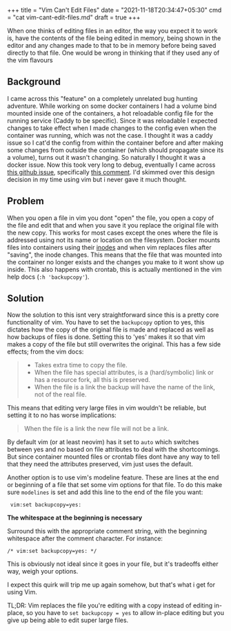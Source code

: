 +++
title = "Vim Can't Edit Files"
date = "2021-11-18T20:34:47+05:30"
cmd = "cat vim-cant-edit-files.md"
draft = true
+++

When one thinks of editing files in an editor, the way you expect it to work is, have the contents of the file being edited in memory, being shown in the editor and any changes made to that to be in memory before being saved directly to that file. One would be wrong in thinking that if they used any of the vim flavours

## Background

I came across this "feature" on a completely unrelated bug hunting adventure. While working on some docker containers I had a volume bind mounted inside one of the containers, a hot reloadable config file for the running service (Caddy to be specific). Since it was reloadable I expected changes to take effect when I made changes to the config even when the container was running, which was not the case. I thought it was a caddy issue so I cat'd the config from within the container before and after making some changes from outside the container (which should propagate since its a volume), turns out it wasn't changing. So naturally I thought it was a docker issue. Now this took very long to debug, eventually I came across [this github issue](https://github.com/moby/moby/issues/15793), specifically [this comment](https://github.com/moby/moby/issues/15793#issuecomment-488691757). I'd skimmed over this design decision in my time using vim but i never gave it much thought.

## Problem

When you open a file in vim you dont "open" the file, you open a copy of the file and edit that and when you save it you replace the original file with the new copy. This works for most cases except the ones where the file is addressed using not its name or location on the filesystem. Docker mounts files into containers using their [inodes](https://en.wikipedia.org/wiki/Inode) and when vim replaces files after "saving", the inode changes. This means that the file that was mounted into the container no longer exists and the changes you make to it wont show up inside. This also happens with crontab, this is actually mentioned in the vim help docs (`:h 'backupcopy'`).

## Solution

Now the solution to this isnt very straightforward since this is a pretty core functionality of vim. You have to set the `backupcopy` option to yes, this dictates how the copy of the original file is made and replaced as well as how backups of files is done. Setting this to 'yes' makes it so that vim makes a copy of the file but still overwrites the original. This has a few side effects; from the vim docs:

> - Takes extra time to copy the file.
> - When the file has special attributes, is a (hard/symbolic) link or has a resource fork, all this is preserved.
> - When the file is a link the backup will have the name of the link, not of the real file.

This means that editing very large files in vim wouldn't be reliable, but setting it to no has worse implications:

> When the file is a link the new file will not be a link.

By default vim (or at least neovim) has it set to `auto`  which switches between yes and no based on file attributes to deal with the shortcomings. But since container mounted files or crontab files dont have any way to tell that they need the attributes preserved, vim just uses the default.

Another option is to use vim's modeline feature. These are lines at the end or beginning of a file that set some vim options for that file. To do this make sure `modelines` is set and add this line to the end of the file you want:

```vim
 vim:set backupcopy=yes:
```

**The whitespace at the beginning is necessary**

Surround this with the appropriate comment string, with the beginning whitespace after the comment character. For instance:

```vim
/* vim:set backupcopy=yes: */
```

This is obviously not ideal since it goes in your file, but it's tradeoffs either way, weigh your options.

I expect this quirk will trip me up again somehow, but that's what i get for using Vim.

TL;DR: Vim replaces the file you're editing with a copy instead of editing in-place, so you have to `set backupcopy = yes` to allow in-place editing but you give up being able to edit super large files.
